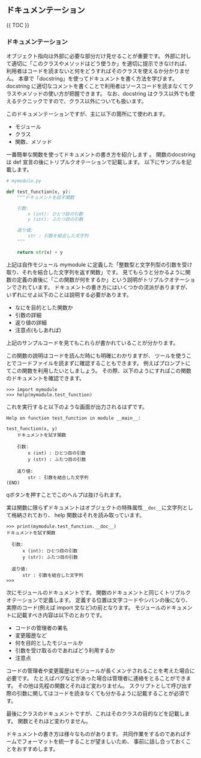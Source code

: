 ## ドキュメンテーション

{{ TOC }}

### ドキュメンテーション

オブジェクト指向は外部に必要な部分だけ見せることが重要です。
外部に対して適切に「このクラスやメソッドはどう使うか」を適切に提示できなければ、
利用者はコードを読まないと何をどうすればそのクラスを使えるか分かりません。
本章で「docstring」を使ってドキュメントを書く方法を学びます。
 docstring に適切なコメントを書くことで利用者はソースコードを読まなくてクラスやメソッドの使い方が把握できます。
 なお、docstring はクラス以外でも使えるテクニックですので、クラス以外についても扱います。

このドキュメンテーションですが、主に以下の箇所にて使われます。

*	モジュール
*	クラス
*	関数、メソッド

一番簡単な関数を使ってドキュメントの書き方を紹介します 。
関数のdocstring は def 宣言の後にトリプルクオテーションで記載します。
以下にサンプルを記載します。

```python
# mymodule.py

def test_function(x, y):
	"""ドキュメントを試す関数

	引数:
	    x (int): ひとつ目の引数
	    y (str): ふたつ目の引数

	返り値:
	    str : 引数を結合した文字列
	"""

	return str(x) + y
```

上記は自作モジュール mymodule に定義した「整数型と文字列型の引数を受け取り、それを結合した文字列を返す関数」です。
見てもらうと分かるように関数の定義の直後に「この関数が何をするか」という説明がトリプルクオテーションでされています。
ドキュメントの書き方にはいくつかの流派がありますが、いずれにせよ以下のことは説明する必要があります。

*	なにを目的とした関数か
*	引数の詳細
*	返り値の詳細
*	注意点(もしあれば)

上記のサンプルコードを見てもこれらが書かれていることが分かります。

この関数の説明はコードを読んだ時にも明確にわかりますが、
ツールを使うことでコードファイルを読まずに確認することもできます。
例えばプロンプトにてこの関数を利用したいとしましょう。
その際、以下のようにすればこの関数のドキュメントを確認できます。

```
>>> import mymodule
>>> help(mymodule.test_function)
```

これを実行すると以下のような画面が出力されるはずです。

```
Help on function test_function in module __main__:

test_function(x, y)
    ドキュメントを試す関数

    引数:
        x (int) : ひとつ目の引数
        y (str) : ふたつ目の引数

    返り値:
        str : 引数を結合した文字列
(END)
```

qボタンを押すことでこのヘルプは抜けられます。

実は関数に限らずドキュメントはオブジェクトの特殊属性`__doc__`に文字列として格納されており、
help 関数はそれを読み取っています。

```
>>> print(mymodule.test_function.__doc__)
ドキュメントを試す関数

  引数:
      x (int): ひとつ目の引数
      y (str): ふたつ目の引数

  返り値:
      str : 引数を結合した文字列
>>>
```

次にモジュールのドキュメントです。
関数のドキュメントと同じくトリプルクオテーションで定義します。
定義する位置は文字コードやシバンの後になり、実際のコード(例えば import 文など)の前となります。
モジュールのドキュメントに記載すべき内容は以下のとおりです。

*	コードの管理者の署名
*	変更履歴など
*	何を目的としたモジュールか
*	引数を受け取るのであればどう利用するか
*	注意点

コードの管理者や変更履歴はモジュールが長くメンテされることを考えた場合に必要です。
たとえばバグなどがあった場合は管理者に連絡をとることができます。
その他は先程の関数とそれほど変わりません。
スクリプトとして呼び出す際の引数に関してはコードを読まなくても分かるように記載することが必須です。

最後にクラスのドキュメントですが、これはそのクラスの目的などを記載します。
関数とそれほど変わりません。

ドキュメントの書き方は様々なものがあります。
共同作業をするのであればチームでフォーマットを統一することが望ましいため、
事前に話し合っておくことをおすすめします。

